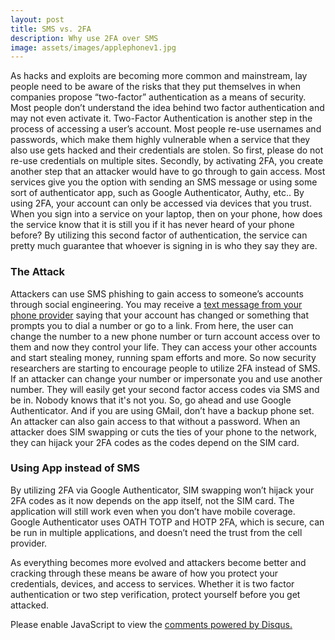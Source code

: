 ```yaml
---
layout: post
title: SMS vs. 2FA
description: Why use 2FA over SMS
image: assets/images/applephonev1.jpg
---
```

As hacks and exploits are becoming more common and mainstream, lay people need to be aware of the risks that they put themselves in when companies propose “two-factor” authentication as a means of security. Most people don’t understand the idea behind two factor authentication and may not even activate it. Two-Factor Authentication is another step in the process of accessing a user’s account. Most people re-use usernames and passwords, which make them highly vulnerable when a service that they also use gets hacked and their credentials are stolen. So first, please do not re-use credentials on multiple sites. Secondly, by activating 2FA, you create another step that an attacker would have to go through to gain access. Most services give you the option with sending an SMS message or using some sort of authenticator app, such as Google Authenticator, Authy, etc.. By using 2FA, your account can only be accessed via devices that you trust. When you sign into a service on your laptop, then on your phone, how does the service know that it is still you if it has never heard of your phone before? By utilizing this second factor of authentication, the service can pretty much guarantee that whoever is signing in is who they say they are. 
 
### The Attack
Attackers can use SMS phishing to gain access to someone’s accounts through social engineering. You may receive a [text message from your phone provider](https://medium.com/@CodyBrown/how-to-lose-8k-worth-of-bitcoin-in-15-minutes-with-verizon-and-coinbase-com-ba75fb8d0bac) saying that your account has changed or something that prompts you to dial a number or go to a link. From here, the user can change the number to a new phone number or turn account access over to them and now they control your life. They can access your other accounts and start stealing money, running spam efforts and more. So now security researchers are starting to encourage people to utilize 2FA instead of SMS. If an attacker can change your number or impersonate you and use another number. They will easily get your second factor access codes via SMS and be in. Nobody knows that it's not you. So, go ahead and use Google Authenticator. And if you are using GMail, don’t have a backup phone set. An attacker can also gain access to that without a password. When an attacker does SIM swapping or cuts the ties of your phone to the network, they can hijack your 2FA codes as the codes depend on the SIM card. 
 
### Using App instead of SMS
By utilizing 2FA via Google Authenticator, SIM swapping won’t hijack your 2FA codes as it now depends on the app itself, not the SIM card. The application will still work even when you don’t have mobile coverage. Google Authenticator uses OATH TOTP and HOTP 2FA, which is secure, can be run in multiple applications, and doesn’t need the trust from the cell provider. 
 
As everything becomes more evolved and attackers become better and cracking through these means be aware of how you protect your credentials, devices, and access to services. Whether it is two factor authentication or two step verification, protect yourself before you get attacked. 

<div id="disqus_thread"></div>
<script>
/**
* RECOMMENDED CONFIGURATION VARIABLES: EDIT AND UNCOMMENT THE SECTION BELOW TO INSERT DYNAMIC VALUES FROM YOUR PLATFORM OR CMS.
* LEARN WHY DEFINING THESE VARIABLES IS IMPORTANT: https://disqus.com/admin/universalcode/#configuration-variables
*/
/*
var disqus_config = function () {
this.page.url = PAGE_URL; // Replace PAGE_URL with your page's canonical URL variable
this.page.identifier = PAGE_IDENTIFIER; // Replace PAGE_IDENTIFIER with your page's unique identifier variable
};
*/
(function() { // DON'T EDIT BELOW THIS LINE
var d = document, s = d.createElement('script');

s.src = '//jaketarnow.disqus.com/embed.js';

s.setAttribute('data-timestamp', +new Date());
(d.head || d.body).appendChild(s);
})();
</script>
<noscript>Please enable JavaScript to view the <a href="https://disqus.com/?ref_noscript" rel="nofollow">comments powered by Disqus.</a></noscript>
